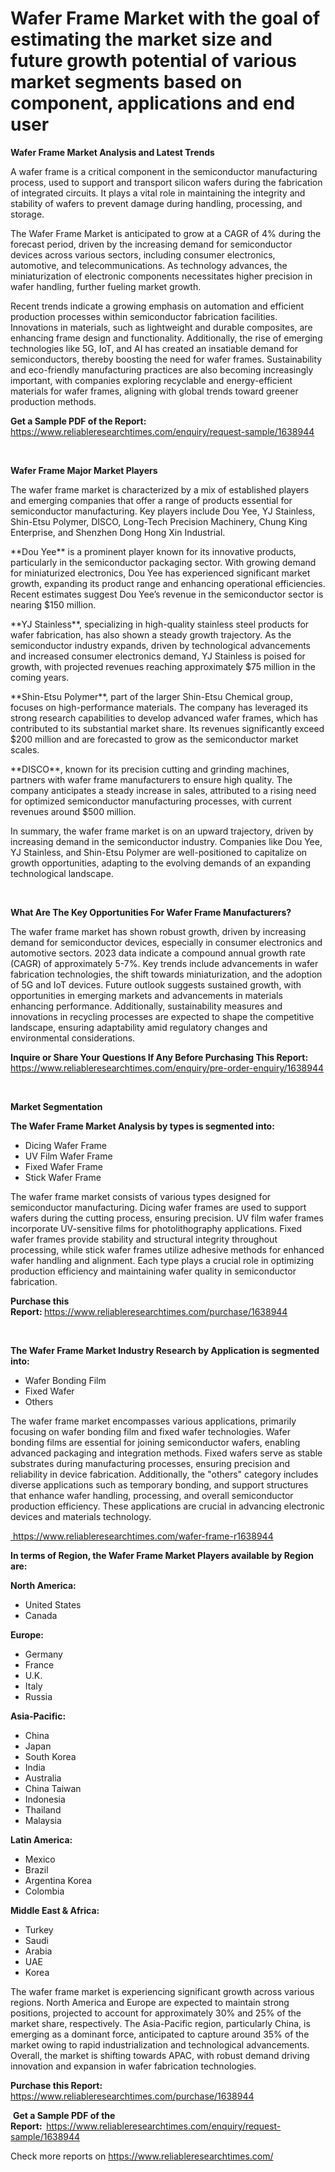 <p><h1>Wafer Frame Market with the goal of estimating the market size and future growth potential of various market segments based on component, applications and end user</h1></p><p><strong>Wafer Frame Market Analysis and Latest Trends</strong></p>
<p><p>A wafer frame is a critical component in the semiconductor manufacturing process, used to support and transport silicon wafers during the fabrication of integrated circuits. It plays a vital role in maintaining the integrity and stability of wafers to prevent damage during handling, processing, and storage. </p><p>The Wafer Frame Market is anticipated to grow at a CAGR of 4% during the forecast period, driven by the increasing demand for semiconductor devices across various sectors, including consumer electronics, automotive, and telecommunications. As technology advances, the miniaturization of electronic components necessitates higher precision in wafer handling, further fueling market growth.</p><p>Recent trends indicate a growing emphasis on automation and efficient production processes within semiconductor fabrication facilities. Innovations in materials, such as lightweight and durable composites, are enhancing frame design and functionality. Additionally, the rise of emerging technologies like 5G, IoT, and AI has created an insatiable demand for semiconductors, thereby boosting the need for wafer frames. Sustainability and eco-friendly manufacturing practices are also becoming increasingly important, with companies exploring recyclable and energy-efficient materials for wafer frames, aligning with global trends toward greener production methods.</p></p>
<p><strong>Get a Sample PDF of the Report:&nbsp;</strong> <a href="https://www.reliableresearchtimes.com/enquiry/request-sample/1638944?utm_campaign=2176&utm_medium=2&utm_source=Github&utm_content=ia&utm_term=10022025&utm_id=wafer-frame">https://www.reliableresearchtimes.com/enquiry/request-sample/1638944</a></p>
<p>&nbsp;</p>
<p><strong>Wafer Frame Major Market Players</strong></p>
<p><p>The wafer frame market is characterized by a mix of established players and emerging companies that offer a range of products essential for semiconductor manufacturing. Key players include Dou Yee, YJ Stainless, Shin-Etsu Polymer, DISCO, Long-Tech Precision Machinery, Chung King Enterprise, and Shenzhen Dong Hong Xin Industrial. </p><p>**Dou Yee** is a prominent player known for its innovative products, particularly in the semiconductor packaging sector. With growing demand for miniaturized electronics, Dou Yee has experienced significant market growth, expanding its product range and enhancing operational efficiencies. Recent estimates suggest Dou Yee’s revenue in the semiconductor sector is nearing $150 million.</p><p>**YJ Stainless**, specializing in high-quality stainless steel products for wafer fabrication, has also shown a steady growth trajectory. As the semiconductor industry expands, driven by technological advancements and increased consumer electronics demand, YJ Stainless is poised for growth, with projected revenues reaching approximately $75 million in the coming years.</p><p>**Shin-Etsu Polymer**, part of the larger Shin-Etsu Chemical group, focuses on high-performance materials. The company has leveraged its strong research capabilities to develop advanced wafer frames, which has contributed to its substantial market share. Its revenues significantly exceed $200 million and are forecasted to grow as the semiconductor market scales.</p><p>**DISCO**, known for its precision cutting and grinding machines, partners with wafer frame manufacturers to ensure high quality. The company anticipates a steady increase in sales, attributed to a rising need for optimized semiconductor manufacturing processes, with current revenues around $500 million.</p><p>In summary, the wafer frame market is on an upward trajectory, driven by increasing demand in the semiconductor industry. Companies like Dou Yee, YJ Stainless, and Shin-Etsu Polymer are well-positioned to capitalize on growth opportunities, adapting to the evolving demands of an expanding technological landscape.</p></p>
<p>&nbsp;</p>
<p><strong>What Are The Key Opportunities For Wafer Frame Manufacturers?</strong></p>
<p><p>The wafer frame market has shown robust growth, driven by increasing demand for semiconductor devices, especially in consumer electronics and automotive sectors. 2023 data indicate a compound annual growth rate (CAGR) of approximately 5-7%. Key trends include advancements in wafer fabrication technologies, the shift towards miniaturization, and the adoption of 5G and IoT devices. Future outlook suggests sustained growth, with opportunities in emerging markets and advancements in materials enhancing performance. Additionally, sustainability measures and innovations in recycling processes are expected to shape the competitive landscape, ensuring adaptability amid regulatory changes and environmental considerations.</p></p>
<p><strong>Inquire or Share Your Questions If Any Before Purchasing This Report:</strong> <a href="https://www.reliableresearchtimes.com/enquiry/pre-order-enquiry/1638944?utm_campaign=2176&utm_medium=2&utm_source=Github&utm_content=ia&utm_term=10022025&utm_id=wafer-frame">https://www.reliableresearchtimes.com/enquiry/pre-order-enquiry/1638944</a></p>
<p>&nbsp;</p>
<p><strong>Market Segmentation</strong></p>
<p><strong>The Wafer Frame Market Analysis by types is segmented into:</strong></p>
<p><ul><li>Dicing Wafer Frame</li><li>UV Film Wafer Frame</li><li>Fixed Wafer Frame</li><li>Stick Wafer Frame</li></ul></p>
<p><p>The wafer frame market consists of various types designed for semiconductor manufacturing. Dicing wafer frames are used to support wafers during the cutting process, ensuring precision. UV film wafer frames incorporate UV-sensitive films for photolithography applications. Fixed wafer frames provide stability and structural integrity throughout processing, while stick wafer frames utilize adhesive methods for enhanced wafer handling and alignment. Each type plays a crucial role in optimizing production efficiency and maintaining wafer quality in semiconductor fabrication.</p></p>
<p><strong>Purchase this Report:&nbsp;</strong><a href="https://www.reliableresearchtimes.com/purchase/1638944?utm_campaign=2176&utm_medium=2&utm_source=Github&utm_content=ia&utm_term=10022025&utm_id=wafer-frame">https://www.reliableresearchtimes.com/purchase/1638944</a></p>
<p>&nbsp;</p>
<p><strong>The Wafer Frame Market Industry Research by Application is segmented into:</strong></p>
<p><ul><li>Wafer Bonding Film</li><li>Fixed Wafer</li><li>Others</li></ul></p>
<p><p>The wafer frame market encompasses various applications, primarily focusing on wafer bonding film and fixed wafer technologies. Wafer bonding films are essential for joining semiconductor wafers, enabling advanced packaging and integration methods. Fixed wafers serve as stable substrates during manufacturing processes, ensuring precision and reliability in device fabrication. Additionally, the "others" category includes diverse applications such as temporary bonding, and support structures that enhance wafer handling, processing, and overall semiconductor production efficiency. These applications are crucial in advancing electronic devices and materials technology.</p></p>
<p><a href="https://www.reliableresearchtimes.com/wafer-frame-r1638944?utm_campaign=2176&utm_medium=2&utm_source=Github&utm_content=ia&utm_term=10022025&utm_id=wafer-frame">&nbsp;https://www.reliableresearchtimes.com/wafer-frame-r1638944</a></p>
<p><strong>In terms of Region, the Wafer Frame Market Players available by Region are:</strong></p>
<p>
    <p> <strong> North America: </strong>
        <ul>
            <li>United States</li>
            <li>Canada</li>
        </ul>
        </p> 
    <p> <strong> Europe: </strong>
        <ul>
            <li>Germany</li>
            <li>France</li>
            <li>U.K.</li>
            <li>Italy</li>
            <li>Russia</li>
        </ul>
        </p> 
    <p> <strong> Asia-Pacific: </strong>
        <ul>
            <li>China</li>
            <li>Japan</li>
            <li>South Korea</li>
            <li>India</li>
            <li>Australia</li>
            <li>China Taiwan</li>
            <li>Indonesia</li>
            <li>Thailand</li>
            <li>Malaysia</li>
        </ul>
        </p> 
    <p> <strong> Latin America: </strong>
        <ul>
            <li>Mexico</li>
            <li>Brazil</li>
            <li>Argentina Korea</li>
            <li>Colombia</li>
        </ul>
        </p> 
    <p> <strong> Middle East & Africa: </strong>
        <ul>
            <li>Turkey</li>
            <li>Saudi</li>
            <li>Arabia</li>
            <li>UAE</li>
            <li>Korea</li>
        </ul>
    </p>
    </p>
<p><p>The wafer frame market is experiencing significant growth across various regions. North America and Europe are expected to maintain strong positions, projected to account for approximately 30% and 25% of the market share, respectively. The Asia-Pacific region, particularly China, is emerging as a dominant force, anticipated to capture around 35% of the market owing to rapid industrialization and technological advancements. Overall, the market is shifting towards APAC, with robust demand driving innovation and expansion in wafer fabrication technologies.</p></p>
<p><strong>Purchase this Report: </strong><a href="https://www.reliableresearchtimes.com/purchase/1638944?utm_campaign=2176&utm_medium=2&utm_source=Github&utm_content=ia&utm_term=10022025&utm_id=wafer-frame">https://www.reliableresearchtimes.com/purchase/1638944</a></p>
<p>&nbsp;<strong>Get a Sample PDF of the Report:&nbsp;&nbsp;</strong><a href="https://www.reliableresearchtimes.com/enquiry/request-sample/1638944?utm_campaign=2176&utm_medium=2&utm_source=Github&utm_content=ia&utm_term=10022025&utm_id=wafer-frame">https://www.reliableresearchtimes.com/enquiry/request-sample/1638944</a></p>
<p><strong></strong></p>
<p>Check more reports on <a href="https://www.reliableresearchtimes.com/?utm_campaign=2176&utm_medium=2&utm_source=Github&utm_content=ia&utm_term=10022025&utm_id=wafer-frame">https://www.reliableresearchtimes.com/</a></p>